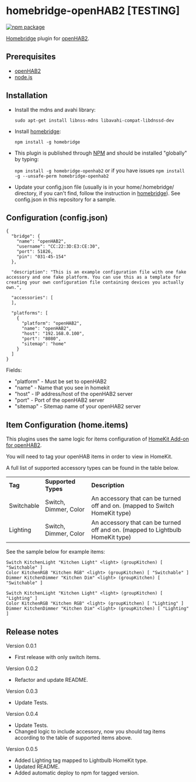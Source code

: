 # homebridge-openHAB2 [TESTING]

[![npm package](https://nodei.co/npm-dl/homebridge-openhab2.png?months=2)](https://nodei.co/npm/homebridge-openhab2/)

[Homebridge](https://www.npmjs.com/package/homebridge) plugin for [openHAB2](http://www.openhab.org).

## Prerequisites
* [openHAB2](http://www.openhab.org)
* [node.js](https://nodejs.org)

## Installation
* Install the mdns and avahi library:

  `sudo apt-get install libnss-mdns libavahi-compat-libdnssd-dev`
  
* Install [homebridge](https://www.npmjs.com/package/homebridge):

  `npm install -g homebridge`
  
* This plugin is published through [NPM](https://www.npmjs.com/package/homebridge-openhab2) and should be installed "globally" by typing:
 
  `npm install -g homebridge-openhab2` or if you have issues `npm install -g --unsafe-perm homebridge-openhab2`

* Update your config.json file (usually is in your home/.homebridge/ directory, if you can't find, follow the instruction in [homebridge](https://www.npmjs.com/package/homebridge)). See config.json in this repository for a sample.

## Configuration (config.json)
```
{
  "bridge": {
    "name": "openHAB2",
    "username": "CC:22:3D:E3:CE:30",
    "port": 51826,
    "pin": "031-45-154"
  },

  "description": "This is an example configuration file with one fake accessory and one fake platform. You can use this as a template for creating your own configuration file containing devices you actually own.",

  "accessories": [
  ],

  "platforms": [
    {
      "platform": "openHAB2",
      "name": "openHAB2",
      "host": "192.168.0.100",
      "port": "8080",
      "sitemap": "home"
    }
  ]
}
```

Fields:

* "platform" - Must be set to openHAB2
* "name" - Name that you see in homekit
* "host" - IP address/host of the openHAB2 server
* "port" - Port of the openHAB2 server
* "sitemap" - Sitemap name of your openHAB2 server

## Item Configuration (home.items)

This plugins uses the same logic for items configuration of [HomeKit Add-on for openHAB2](https://github.com/openhab/openhab2-addons/tree/master/addons/io/org.openhab.io.homekit#item-configuration).

You will need to tag your openHAB items in order to view in HomeKit.

A full list of supported accessory types can be found in the table below.

<table>
 <tr>
  <td><b>Tag</b></td>
  <td><b>Supported Types</b></td>
  <td><b>Description</b></td>
 </tr>
 <tr>
  <td>Switchable</td>
  <td>Switch, Dimmer, Color</td>
  <td>An accessory that can be turned off and on. (mapped to Switch HomeKit type)</td>
 </tr>
 <tr>
   <td>Lighting</td>
   <td>Switch, Dimmer, Color</td>
   <td>An accessory that can be turned off and on. (mapped to Lightbulb HomeKit type)</td>
 </tr>
</table>

See the sample below for example items:

```
Switch KitchenLight "Kitchen Light" <light> (groupKitchen) [ "Switchable" ]
Color KitchenRGB "Kitchen RGB" <light> (groupKitchen) [ "Switchable" ]
Dimmer KitchenDimmer "Kitchen Dim" <light> (groupKitchen) [ "Switchable" ]

Switch KitchenLight "Kitchen Light" <light> (groupKitchen) [ "Lighting" ]
Color KitchenRGB "Kitchen RGB" <light> (groupKitchen) [ "Lighting" ]
Dimmer KitchenDimmer "Kitchen Dim" <light> (groupKitchen) [ "Lighting" ]

```

## Release notes
Version 0.0.1
+ First release with only switch items.

Version 0.0.2
+ Refactor and update README.

Version 0.0.3
+ Update Tests.

Version 0.0.4
+ Update Tests.
+ Changed logic to include accessory, now you should tag items according to the table of supported items above.

Version 0.0.5
+ Added Lighting tag mapped to Lightbulb HomeKit type.
+ Updated README.
+ Added automatic deploy to npm for tagged version.